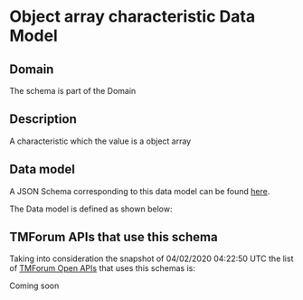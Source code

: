 # Object array characteristic Data Model

## Domain

The  schema is part of the  Domain

## Description

A characteristic which the value is a object array

## Data model

A JSON Schema corresponding to this data model can be found
[here](https://github.com/tmforum-rand/schemas/blob/candidates/Common/ObjectArrayCharacteristic.schema.json).

The Data model is defined as shown below:




## TMForum APIs that use this schema

Taking into consideration the snapshot of 04/02/2020 04:22:50 UTC the list of [TMForum Open APIs](https://www.tmforum.org/open-apis/) that uses this schemas is:

Coming soon